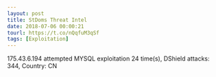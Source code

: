 ```yaml
---
layout: post
title: StDoms Threat Intel
date: 2018-07-06 00:00:21
tourl: https://t.co/nQqfuM3qSf
tags: [Exploitation]
---
```

175.43.6.194 attempted MYSQL exploitation 24 time(s), DShield attacks: 344, Country: CN